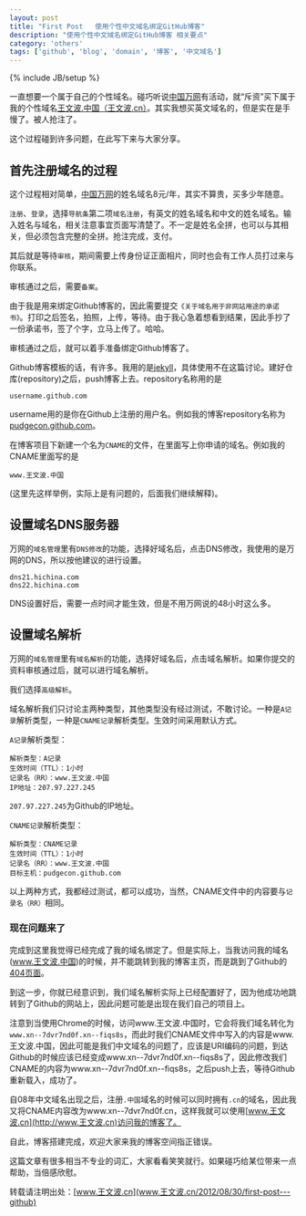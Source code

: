 ```yaml
---
layout: post
title: "First Post   使用个性中文域名绑定GitHub博客"
description: "使用个性中文域名绑定GitHub博客 相关要点"
category: 'others'
tags: ['github', 'blog', 'domain', '博客', '中文域名']
---
```

{% include JB/setup %}

一直想要一个属于自己的个性域名。碰巧听说[中国万网](http://www.net.cn)有活动，就“斥资”买下属于我的个性域名[王文波.中国（王文波.cn）](http://www.王文波.cn)。其实我想买英文域名的，但是实在是手慢了。被人抢注了。

这个过程碰到许多问题，在此写下来与大家分享。

## 首先注册域名的过程

这个过程相对简单，[中国万网](http://www.net.cn)的姓名域名8元/年，其实不算贵，买多少年随意。

`注册`、`登录`，选择`导航条`第二项`域名注册`，有英文的姓名域名和中文的姓名域名。输入姓名与域名，相关注意事宜页面写清楚了。不一定是姓名全拼，也可以与其相关，但必须包含完整的全拼。抢注完成，支付。

其后就是等待`审核`，期间需要上传身份证正面相片，同时也会有工作人员打过来与你联系。

审核通过之后，需要`备案`。

由于我是用来绑定Github博客的，因此需要提交`《关于域名用于非网站用途的承诺书》`。打印之后签名，拍照，上传，等待。由于我心急着想看到结果，因此手抄了一份承诺书，签了个字，立马上传了。哈哈。

审核通过之后，就可以着手准备绑定Github博客了。

Github博客模板的话，有许多。我用的是[jekyll](http://jekyllbootstrap.com/)，具体使用不在这篇讨论。建好仓库(repository)之后，push博客上去。repository名称用的是

    username.github.com

username用的是你在Github上注册的用户名。例如我的博客repository名称为[pudgecon.github.com](http://pudgecon.github.com)。

在博客项目下新建一个名为`CNAME`的文件，在里面写上你申请的域名。例如我的CNAME里面写的是

    www.王文波.中国

(这里先这样举例，实际上是有问题的，后面我们继续解释)。

## 设置域名DNS服务器

万网的`域名管理`里有`DNS修改`的功能，选择好域名后，点击DNS修改，我使用的是万网的DNS，所以按他建议的进行设置。

    dns21.hichina.com
    dns22.hichina.com

DNS设置好后，需要一点时间才能生效，但是不用万网说的48小时这么多。

## 设置域名解析

万网的`域名管理`里有`域名解析`的功能，选择好域名后，点击域名解析。如果你提交的资料审核通过后，就可以进行域名解析。

我们选择`高级解析`。

域名解析我们只讨论主两种类型，其他类型没有经过测试，不敢讨论。一种是`A记录`解析类型，一种是`CNAME记录`解析类型。生效时间采用默认方式。

`A记录`解析类型：

    解析类型：A记录
    生效时间（TTL）：1小时
    记录名（RR）：www.王文波.中国
    IP地址：207.97.227.245

`207.97.227.245`为Github的IP地址。

`CNAME记录`解析类型：

    解析类型：CNAME记录
    生效时间（TTL）：1小时
    记录名（RR）：www.王文波.中国
    目标主机：pudgecon.github.com

以上两种方式，我都经过测试，都可以成功，当然，CNAME文件中的内容要与`记录名（RR）`相同。

### 现在问题来了

完成到这里我觉得已经完成了我的域名绑定了。但是实际上，当我访问我的域名(www.王文波.中国)的时候，并不能跳转到我的博客主页，而是跳到了Github的[404页面](http://207.97.227.245)。

到这一步，你就已经意识到，我们域名解析实际上已经配置好了，因为他成功地跳转到了Github的网站上，因此问题可能是出现在我们自己的项目上。

注意到当使用Chrome的时候，访问www.王文波.中国时，它会将我们域名转化为`www.xn--7dvr7nd0f.xn--fiqs8s`，而此时我们CNAME文件中写入的内容是www.王文波.中国，因此可能是我们中文域名的问题了，应该是URI编码的问题，到达Github的时候应该已经变成www.xn--7dvr7nd0f.xn--fiqs8s了，因此修改我们CNAME的内容为www.xn--7dvr7nd0f.xn--fiqs8s，之后push上去，等待Github重新载入，成功了。

自08年中文域名出现之后，注册`.中国`域名的时候可以同时拥有`.cn`的域名，因此我又将CNAME内容改为www.xn--7dvr7nd0f.cn，这样我就可以使用[www.王文波.cn](http://www.王文波.cn)访问我的博客了。

自此，博客搭建完成，欢迎大家来我的博客空间指正错误。

这篇文章有很多相当不专业的词汇，大家看看笑笑就行。如果碰巧给某位带来一点帮助，当倍感欣慰。



转载请注明出处：[www.王文波.cn](www.王文波.cn/2012/08/30/first-post---github)
